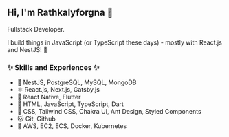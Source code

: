## Hi, I'm Rathkalyforgna 👋

Fullstack Developer.

I build things in JavaScript (or TypeScript these days) - mostly with React.js and NestJS! 💚

### ✨ Skills and Experiences ✨
- 🔗 NestJS, PostgreSQL, MySQL, MongoDB
- ⚛ React.js, Next.js, Gatsby.js
- 📱 React Native, Flutter
- 🧱 HTML, JavaScript, TypeScript, Dart
- 💄 CSS, Tailwind CSS, Chakra UI, Ant Design, Styled Components
- 🐱 Git, Github
- 🐳 AWS, EC2, ECS, Docker, Kubernetes
